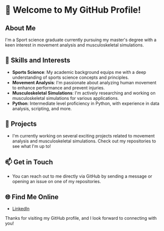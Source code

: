 # 👋 Welcome to My GitHub Profile!

## About Me

I'm a Sport science graduate currently pursuing my master's degree with a keen interest in movement analysis and musculoskeletal simulations. 

## 🔧 Skills and Interests

- **Sports Science**: My academic background equips me with a deep understanding of sports science concepts and principles.
- **Movement Analysis**: I'm passionate about analyzing human movement to enhance performance and prevent injuries.
- **Musculoskeletal Simulations**: I'm actively researching and working on musculoskeletal simulations for various applications.
- **Python**: Intermediate level proficiency in Python, with experience in data analysis, scripting, and more.

## 🌱 Projects

- I'm currently working on several exciting projects related to movement analysis and musculoskeletal simulations. Check out my repositories to see what I'm up to!

## 📫 Get in Touch

- You can reach out to me directly via GitHub by sending a message or opening an issue on one of my repositories.

## 🌐 Find Me Online

- [LinkedIn](https://www.linkedin.com/in/leon-lobe-6669ba207/)

Thanks for visiting my GitHub profile, and I look forward to connecting with you!
